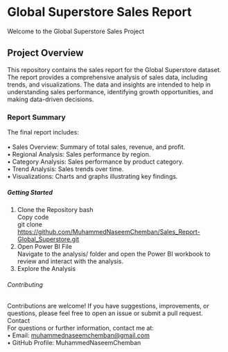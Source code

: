 # Global Superstore Sales Report
Welcome to the Global Superstore Sales Project
## Project Overview
This repository contains the sales report for the Global Superstore dataset. The report provides a comprehensive analysis of sales data, including trends, and visualizations. The data and insights are intended to help in understanding sales performance, identifying growth opportunities, and making data-driven decisions.
### Report Summary
The final report includes: <br/><br/>
•	Sales Overview: Summary of total sales, revenue, and profit.<br/>
•	Regional Analysis: Sales performance by region.<br/>
•	Category Analysis: Sales performance by product category.<br/>
•	Trend Analysis: Sales trends over time.<br/>
•	Visualizations: Charts and graphs illustrating key findings.<br/>
##### Getting Started 
1.	Clone the Repository
bash<br/>
Copy code<br/>
git clone https://github.com/MuhammedNaseemChemban/Sales_Report-Global_Superstore.git<br/>
2.	Open Power BI File<br/>
Navigate to the analysis/ folder and open the Power BI workbook to review and interact with the analysis.<br/>
3.	Explore the Analysis<br/>
###### Contributing
Contributions are welcome! If you have suggestions, improvements, or questions, please feel free to open an issue or submit a pull request.<br/>
Contact<br/>
For questions or further information, contact me at:<br/>
•	Email: muhammednaseemchemban@gmail.com<br/>
•	GitHub Profile: MuhammedNaseemChemban<br/>
